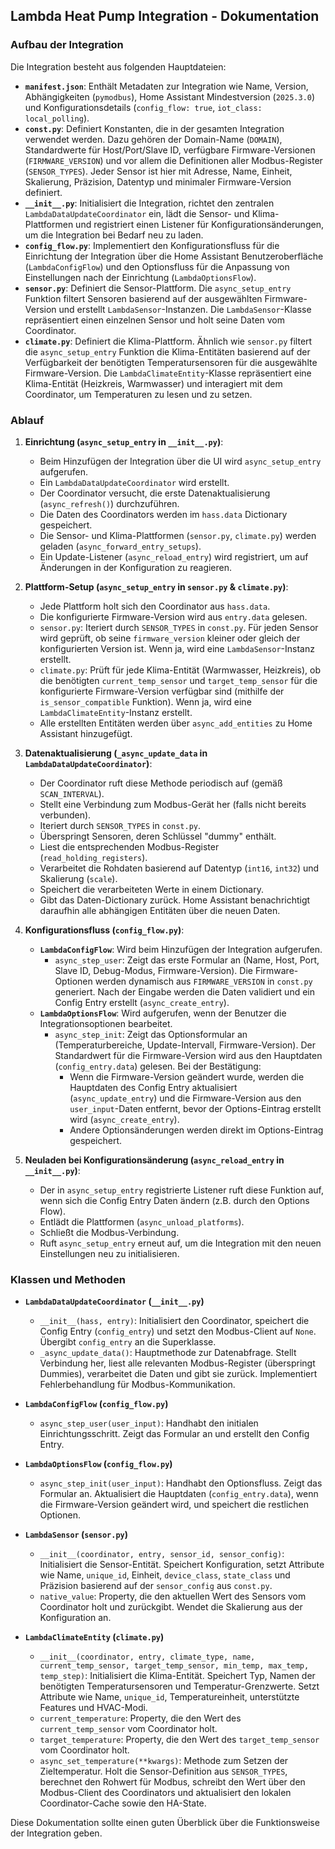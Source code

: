 ## Lambda Heat Pump Integration - Dokumentation

### Aufbau der Integration

Die Integration besteht aus folgenden Hauptdateien:

-   **`manifest.json`**: Enthält Metadaten zur Integration wie Name, Version, Abhängigkeiten (`pymodbus`), Home Assistant Mindestversion (`2025.3.0`) und Konfigurationsdetails (`config_flow: true`, `iot_class: local_polling`).
-   **`const.py`**: Definiert Konstanten, die in der gesamten Integration verwendet werden. Dazu gehören der Domain-Name (`DOMAIN`), Standardwerte für Host/Port/Slave ID, verfügbare Firmware-Versionen (`FIRMWARE_VERSION`) und vor allem die Definitionen aller Modbus-Register (`SENSOR_TYPES`). Jeder Sensor ist hier mit Adresse, Name, Einheit, Skalierung, Präzision, Datentyp und minimaler Firmware-Version definiert.
-   **`__init__.py`**: Initialisiert die Integration, richtet den zentralen `LambdaDataUpdateCoordinator` ein, lädt die Sensor- und Klima-Plattformen und registriert einen Listener für Konfigurationsänderungen, um die Integration bei Bedarf neu zu laden.
-   **`config_flow.py`**: Implementiert den Konfigurationsfluss für die Einrichtung der Integration über die Home Assistant Benutzeroberfläche (`LambdaConfigFlow`) und den Optionsfluss für die Anpassung von Einstellungen nach der Einrichtung (`LambdaOptionsFlow`).
-   **`sensor.py`**: Definiert die Sensor-Plattform. Die `async_setup_entry` Funktion filtert Sensoren basierend auf der ausgewählten Firmware-Version und erstellt `LambdaSensor`-Instanzen. Die `LambdaSensor`-Klasse repräsentiert einen einzelnen Sensor und holt seine Daten vom Coordinator.
-   **`climate.py`**: Definiert die Klima-Plattform. Ähnlich wie `sensor.py` filtert die `async_setup_entry` Funktion die Klima-Entitäten basierend auf der Verfügbarkeit der benötigten Temperatursensoren für die ausgewählte Firmware-Version. Die `LambdaClimateEntity`-Klasse repräsentiert eine Klima-Entität (Heizkreis, Warmwasser) und interagiert mit dem Coordinator, um Temperaturen zu lesen und zu setzen.

### Ablauf

1.  **Einrichtung (`async_setup_entry` in `__init__.py`)**:
    *   Beim Hinzufügen der Integration über die UI wird `async_setup_entry` aufgerufen.
    *   Ein `LambdaDataUpdateCoordinator` wird erstellt.
    *   Der Coordinator versucht, die erste Datenaktualisierung (`async_refresh()`) durchzuführen.
    *   Die Daten des Coordinators werden im `hass.data` Dictionary gespeichert.
    *   Die Sensor- und Klima-Plattformen (`sensor.py`, `climate.py`) werden geladen (`async_forward_entry_setups`).
    *   Ein Update-Listener (`async_reload_entry`) wird registriert, um auf Änderungen in der Konfiguration zu reagieren.

2.  **Plattform-Setup (`async_setup_entry` in `sensor.py` & `climate.py`)**:
    *   Jede Plattform holt sich den Coordinator aus `hass.data`.
    *   Die konfigurierte Firmware-Version wird aus `entry.data` gelesen.
    *   `sensor.py`: Iteriert durch `SENSOR_TYPES` in `const.py`. Für jeden Sensor wird geprüft, ob seine `firmware_version` kleiner oder gleich der konfigurierten Version ist. Wenn ja, wird eine `LambdaSensor`-Instanz erstellt.
    *   `climate.py`: Prüft für jede Klima-Entität (Warmwasser, Heizkreis), ob die benötigten `current_temp_sensor` und `target_temp_sensor` für die konfigurierte Firmware-Version verfügbar sind (mithilfe der `is_sensor_compatible` Funktion). Wenn ja, wird eine `LambdaClimateEntity`-Instanz erstellt.
    *   Alle erstellten Entitäten werden über `async_add_entities` zu Home Assistant hinzugefügt.

3.  **Datenaktualisierung (`_async_update_data` in `LambdaDataUpdateCoordinator`)**:
    *   Der Coordinator ruft diese Methode periodisch auf (gemäß `SCAN_INTERVAL`).
    *   Stellt eine Verbindung zum Modbus-Gerät her (falls nicht bereits verbunden).
    *   Iteriert durch `SENSOR_TYPES` in `const.py`.
    *   Überspringt Sensoren, deren Schlüssel "dummy" enthält.
    *   Liest die entsprechenden Modbus-Register (`read_holding_registers`).
    *   Verarbeitet die Rohdaten basierend auf Datentyp (`int16`, `int32`) und Skalierung (`scale`).
    *   Speichert die verarbeiteten Werte in einem Dictionary.
    *   Gibt das Daten-Dictionary zurück. Home Assistant benachrichtigt daraufhin alle abhängigen Entitäten über die neuen Daten.

4.  **Konfigurationsfluss (`config_flow.py`)**:
    *   **`LambdaConfigFlow`**: Wird beim Hinzufügen der Integration aufgerufen.
        *   `async_step_user`: Zeigt das erste Formular an (Name, Host, Port, Slave ID, Debug-Modus, Firmware-Version). Die Firmware-Optionen werden dynamisch aus `FIRMWARE_VERSION` in `const.py` generiert. Nach der Eingabe werden die Daten validiert und ein Config Entry erstellt (`async_create_entry`).
    *   **`LambdaOptionsFlow`**: Wird aufgerufen, wenn der Benutzer die Integrationsoptionen bearbeitet.
        *   `async_step_init`: Zeigt das Optionsformular an (Temperaturbereiche, Update-Intervall, Firmware-Version). Der Standardwert für die Firmware-Version wird aus den Hauptdaten (`config_entry.data`) gelesen. Bei der Bestätigung:
            *   Wenn die Firmware-Version geändert wurde, werden die Hauptdaten des Config Entry aktualisiert (`async_update_entry`) und die Firmware-Version aus den `user_input`-Daten entfernt, bevor der Options-Eintrag erstellt wird (`async_create_entry`).
            *   Andere Optionsänderungen werden direkt im Options-Eintrag gespeichert.

5.  **Neuladen bei Konfigurationsänderung (`async_reload_entry` in `__init__.py`)**:
    *   Der in `async_setup_entry` registrierte Listener ruft diese Funktion auf, wenn sich die Config Entry Daten ändern (z.B. durch den Options Flow).
    *   Entlädt die Plattformen (`async_unload_platforms`).
    *   Schließt die Modbus-Verbindung.
    *   Ruft `async_setup_entry` erneut auf, um die Integration mit den neuen Einstellungen neu zu initialisieren.

### Klassen und Methoden

*   **`LambdaDataUpdateCoordinator` (`__init__.py`)**
    *   `__init__(hass, entry)`: Initialisiert den Coordinator, speichert die Config Entry (`config_entry`) und setzt den Modbus-Client auf `None`. Übergibt `config_entry` an die Superklasse.
    *   `_async_update_data()`: Hauptmethode zur Datenabfrage. Stellt Verbindung her, liest alle relevanten Modbus-Register (überspringt Dummies), verarbeitet die Daten und gibt sie zurück. Implementiert Fehlerbehandlung für Modbus-Kommunikation.

*   **`LambdaConfigFlow` (`config_flow.py`)**
    *   `async_step_user(user_input)`: Handhabt den initialen Einrichtungsschritt. Zeigt das Formular an und erstellt den Config Entry.

*   **`LambdaOptionsFlow` (`config_flow.py`)**
    *   `async_step_init(user_input)`: Handhabt den Optionsfluss. Zeigt das Formular an. Aktualisiert die Hauptdaten (`config_entry.data`), wenn die Firmware-Version geändert wird, und speichert die restlichen Optionen.

*   **`LambdaSensor` (`sensor.py`)**
    *   `__init__(coordinator, entry, sensor_id, sensor_config)`: Initialisiert die Sensor-Entität. Speichert Konfiguration, setzt Attribute wie Name, `unique_id`, Einheit, `device_class`, `state_class` und Präzision basierend auf der `sensor_config` aus `const.py`.
    *   `native_value`: Property, die den aktuellen Wert des Sensors vom Coordinator holt und zurückgibt. Wendet die Skalierung aus der Konfiguration an.

*   **`LambdaClimateEntity` (`climate.py`)**
    *   `__init__(coordinator, entry, climate_type, name, current_temp_sensor, target_temp_sensor, min_temp, max_temp, temp_step)`: Initialisiert die Klima-Entität. Speichert Typ, Namen der benötigten Temperatursensoren und Temperatur-Grenzwerte. Setzt Attribute wie Name, `unique_id`, Temperatureinheit, unterstützte Features und HVAC-Modi.
    *   `current_temperature`: Property, die den Wert des `current_temp_sensor` vom Coordinator holt.
    *   `target_temperature`: Property, die den Wert des `target_temp_sensor` vom Coordinator holt.
    *   `async_set_temperature(**kwargs)`: Methode zum Setzen der Zieltemperatur. Holt die Sensor-Definition aus `SENSOR_TYPES`, berechnet den Rohwert für Modbus, schreibt den Wert über den Modbus-Client des Coordinators und aktualisiert den lokalen Coordinator-Cache sowie den HA-State.

Diese Dokumentation sollte einen guten Überblick über die Funktionsweise der Integration geben.
